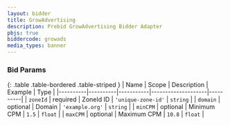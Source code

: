 ```yaml
---
layout: bidder
title: GrowAdvertising
description: Prebid GrowAdvertising Bidder Adapter
pbjs: true
biddercode: growads
media_types: banner
---
```


### Bid Params

{: .table .table-bordered .table-striped }
| Name          | Scope    | Description  |  Example  | Type     |
|----------|----------|-----------|--------------------|----------|
| `zoneId` | required | ZoneId ID | `'unique-zone-id'` | `string` |
| `domain` | optional | Domain | `'example.org'` | `string` |
| `minCPM` | optional | Minimum CPM | `1.5` | `float` |
| `maxCPM` | optional | Maximum CPM | `10.8` | `float` |
